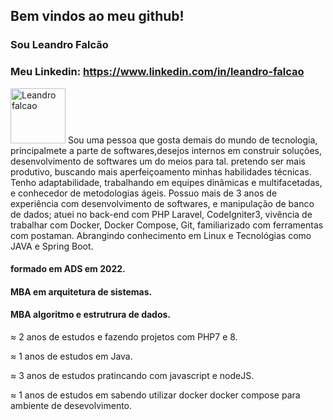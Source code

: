 ## Bem vindos ao meu github!

### Sou Leandro Falcão
### Meu Linkedin:      https://www.linkedin.com/in/leandro-falcao


<div style="width: 100%">

  <span>
        <img style="width: 88px; " 
            src="https://media.licdn.com/dms/image/D4D03AQF66StDuw5UeQ/profile-displayphoto-shrink_800_800/0/1700772585537?e=1719446400&v=beta&t=oXIhfkzJU7J5rSgjVRFlKfY84DbZ8p-0-Tn76PjAIc4"             alt="Leandro falcao" />
    </span>
  <span style=" " > Sou uma pessoa que gosta demais do mundo de tecnologia, principalmete a parte de softwares,desejos internos em  
construir soluções, desenvolvimento de softwares um do meios para tal. pretendo ser mais produtivo, buscando mais aperfeiçoamento minhas habilidades técnicas. Tenho adaptabilidade, trabalhando em equipes dinâmicas e multifacetadas, e conhecedor de metodologias ágeis. Possuo mais de 3 anos de experiência com desenvolvimento de softwares, e manipulação de banco de dados; atuei no back-end com PHP Laravel, CodeIgniter3, vivência de trabalhar com Docker, Docker Compose, Git, familiarizado com ferramentas com postaman. Abrangindo conhecimento em Linux e Tecnológias como JAVA e Spring Boot.
  </span>  
</div>
  


<h4> formado em ADS em 2022.</h4>
<h4> MBA em arquitetura de sistemas. </h4>
<h4>MBA algoritmo e estrutrura de dados.</h4> 

≈ 2 anos de estudos e fazendo projetos com PHP7 e 8.

≈ 1 anos de estudos em Java.

≈ 3 anos de estudos pratincando com javascript e nodeJS.

≈ 1 anos de estudos em sabendo utilizar docker docker compose para ambiente de desevolvimento.



